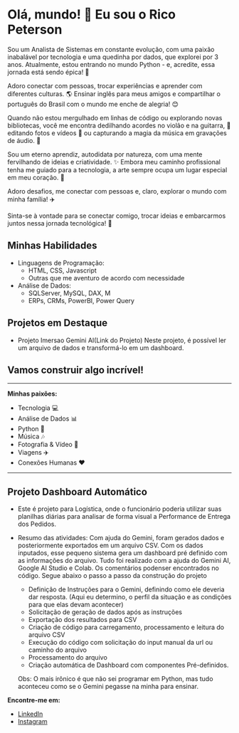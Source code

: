 # Olá, mundo! 👋  Eu sou o Rico Peterson

Sou um Analista de Sistemas em constante evolução, com uma paixão inabalável por tecnologia e uma quedinha por dados, que explorei por 3 anos. Atualmente, estou entrando no mundo Python - e, acredite, essa jornada está sendo épica! 🐍

Adoro conectar com pessoas, trocar experiências e aprender com diferentes culturas. 🌎  Ensinar inglês para meus amigos e compartilhar o português do Brasil com o mundo me enche de alegria! 😊

Quando não estou mergulhado em linhas de código ou explorando novas bibliotecas, você me encontra dedilhando acordes no violão e na guitarra, 🎸  editando fotos e vídeos 📸 ou capturando a magia da música em gravações de áudio. 🎤

Sou um eterno aprendiz, autodidata por natureza, com uma mente fervilhando de ideias e criatividade. ✨ Embora meu caminho profissional tenha me guiado para a tecnologia, a arte sempre ocupa um lugar especial em meu coração. 💖

Adoro desafios,  me conectar com pessoas e, claro, explorar o mundo com minha família! ✈️ 

Sinta-se à vontade para se conectar comigo, trocar ideias e embarcarmos juntos nessa jornada tecnológica! 🚀

## **Minhas Habilidades**

*   Linguagens de Programação:  
    *   HTML, CSS, Javascript 
    *   Outras que me aventuro de acordo com necessidade
*   Análise de Dados:
    *   SQLServer, MySQL, DAX, M
    *   ERPs, CRMs, PowerBI, Power Query  

## **Projetos em Destaque**

*   Projeto Imersao Gemini AI(Link do Projeto) 
Neste projeto, é possível ler um arquivo de dados e transformá-lo em um dashboard.

## **Vamos construir algo incrível!**

---

**Minhas paixões:**

*   Tecnologia 💻
*   Análise de Dados 📊
*   Python 🐍
*   Música 🎶
*   Fotografia & Vídeo 📸
*   Viagens ✈️
*   Conexões Humanas  ❤️

---

## **Projeto Dashboard Automático**
*   Este é projeto para Logística, onde o funcionário poderia utilizar suas planilhas diárias para analisar de forma visual a Performance de Entrega dos Pedidos.

*   Resumo das atividades: Com ajuda do Gemini, foram gerados dados e posteriormente exportados em um arquivo CSV. Com os dados inputados, esse pequeno sistema gera um dashboard pré definido com as informações do arquivo. Tudo foi realizado com a ajuda do Gemini AI, Google AI Studio e Colab. Os comentários podenser encontrados no código. Segue abaixo o passo a passo da construção do projeto  
    *   Definição de Instruções para o Gemini, definindo como ele deveria dar resposta. (Aqui eu determino, o perfil da situação e as condições para que elas devam acontecer) 
    *   Solicitação de geração de dados após as instruções
    *   Exportação dos resultados para CSV
    *   Criação de código para carregamento, processamento e leitura do arquivo CSV
    *   Execução do código com solicitação do input manual da url ou caminho do arquivo
    *   Processamento do arquivo
    *   Criação automática de Dashboard com componentes Pré-definidos.

    Obs: O mais irônico é que não sei programar em Python, mas tudo aconteceu como se o Gemini pegasse na minha para ensinar.

**Encontre-me em:**

*   [LinkedIn](https://www.linkedin.com/in/ricopeterson/)
*   [Instagram](@cadicogomes)
